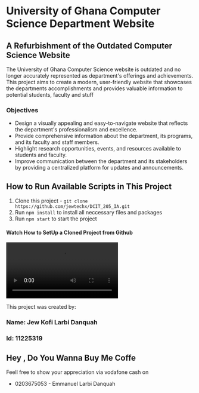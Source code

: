 # University of Ghana Computer Science Department Website

## A Refurbishment of the Outdated Computer Science Website

The University of Ghana Computer Science website is outdated and no longer accurately represented as department's offerings and achievements.
This project aims to create a modern, user-friendly website  that showcases the departments accomplishments and provides valuable information to potential students,
faculty and stuff

### Objectives
* Design a visually appealing and easy-to-navigate website that reflects the department's professionalism and excellence.
* Provide comprehensive information about the department, its programs, and its faculty and staff members.
* Highlight research opportunities, events, and resources available to students and faculty.
* Improve communication between the department and its stakeholders by providing a centralized platform for updates and announcements.


## How to Run Available Scripts in This Project
1. Clone this project - `git clone https://github.com/jewtechx/DCIT_205_IA.git`
2. Run `npm install` to install all neccessary files and packages
3. Run `npm start` to start the project

#### Watch How to SetUp a Cloned Project from Github
<video>
  <source src="https://youtu.be/7qHLRh17xrg"/>
</video>

This project was created by:
### Name: Jew Kofi Larbi Danquah
### Id: 11225319

## Hey , Do You Wanna Buy Me Coffe
Feell free to show your appreciation via vodafone cash on 
* 0203675053 - Emmanuel Larbi Danquah


